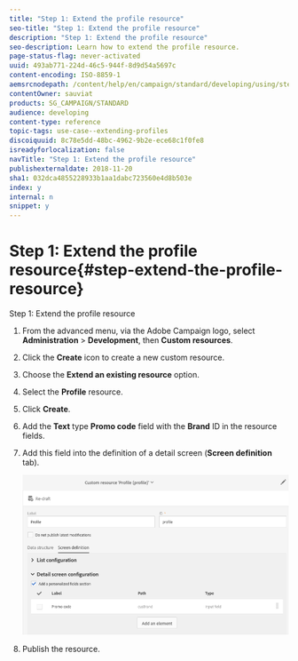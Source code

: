 ```yaml
---
title: "Step 1: Extend the profile resource"
seo-title: "Step 1: Extend the profile resource"
description: "Step 1: Extend the profile resource"
seo-description: Learn how to extend the profile resource.
page-status-flag: never-activated
uuid: 493ab771-224d-46c5-944f-8d9d54a5697c
content-encoding: ISO-8859-1
aemsrcnodepath: /content/help/en/campaign/standard/developing/using/step-1--extend-the-profile-resource
contentOwner: sauviat
products: SG_CAMPAIGN/STANDARD
audience: developing
content-type: reference
topic-tags: use-case--extending-profiles
discoiquuid: 8c78e5dd-48bc-4962-9b2e-ece68c1f0fe8
isreadyforlocalization: false
navTitle: "Step 1: Extend the profile resource"
publishexternaldate: 2018-11-20
sha1: 032dca4855228933b1aa1dabc723560e4d8b503e
index: y
internal: n
snippet: y
---
```


# Step 1: Extend the profile resource{#step-extend-the-profile-resource}

Step 1: Extend the profile resource

1. From the advanced menu, via the Adobe Campaign logo, select **Administration** > **Development**, then **Custom resources**.
1. Click the **Create** icon to create a new custom resource.
1. Choose the **Extend an existing resource** option.
1. Select the **Profile** resource.
1. Click **Create**.
1. Add the **Text** type **Promo code** field with the **Brand** ID in the resource fields.
1. Add this field into the definition of a detail screen (**Screen definition** tab).

   ![](assets/schema_extension_UC2.png)

1. Publish the resource.

